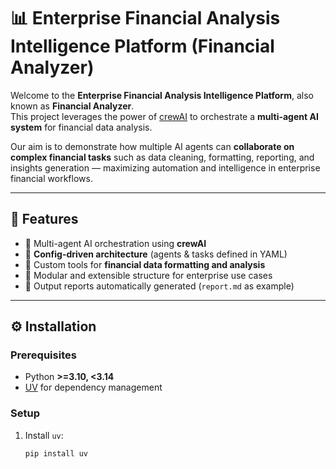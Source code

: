 
# 📊 Enterprise Financial Analysis Intelligence Platform (Financial Analyzer)

Welcome to the **Enterprise Financial Analysis Intelligence Platform**, also known as **Financial Analyzer**.  
This project leverages the power of [crewAI](https://crewai.com) to orchestrate a **multi-agent AI system** for financial data analysis.  

Our aim is to demonstrate how multiple AI agents can **collaborate on complex financial tasks** such as data cleaning, formatting, reporting, and insights generation — maximizing automation and intelligence in enterprise financial workflows.

---

## 🚀 Features
- 🔹 Multi-agent AI orchestration using **crewAI**
- 🔹 **Config-driven architecture** (agents & tasks defined in YAML)
- 🔹 Custom tools for **financial data formatting and analysis**
- 🔹 Modular and extensible structure for enterprise use cases
- 🔹 Output reports automatically generated (`report.md` as example)

---

## ⚙️ Installation

### Prerequisites
- Python **>=3.10, <3.14**
- [UV](https://docs.astral.sh/uv/) for dependency management

### Setup
1. Install `uv`:
   ```bash
   pip install uv

